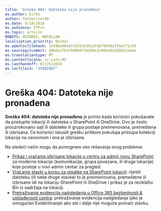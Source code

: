 ```yaml
---
title: 'Greška 404: Datoteka nije pronađena'
ms.author: kirks
author: Techwriter40
ms.date: 9/18/2018
ms.audience: ITPro
ms.topic: article
ROBOTS: NOINDEX, NOFOLLOW
localization_priority: Normal
ms.openlocfilehash: 1610ba60ad7c632cb3b2afab79d58aff4e171c93
ms.sourcegitcommit: 20b6a1fb3f0d899f3b204e3c066262d10623a4ea
ms.translationtype: MT
ms.contentlocale: sr-Latn-RS
ms.lasthandoff: 07/25/2019
ms.locfileid: "35902907"
---
```

# <a name="error-404-file-not-found"></a>Greška 404: Datoteka nije pronađena

**Greška 404: datoteka nije pronađena** je primio kada korisnici pokušavate da pristupite lokaciji ili datoteka u SharePoint ili OneDrive. Ovo je često prouzrokovano sajt ili datoteke ili grupa postaje preimenovana, premeštena ili izbrisana.
Će korisnici iskusiti grešku prilikom pokušaja pristupa kolekciji lokacija na osnovnom i ona je izbrisana.

Na sledeći način mogu da pomognem oko rešavanja ovog problema:
- [Prikaz i vraćanja izbrisane lokacije u centru za admin novu SharePoint](https://docs.microsoft.com/sharepoint/view-and-restore-deleted-sites-in-new-admin-center): za moderne lokacije (komunikacije, grupa povezana, ili druge lokacije) koje postoje u novi admin centar za pregled.
- [Vraćanje stavki u korpu za otpatke na SharePoint lokaciji](https://support.office.com/article/Restore-items-in-the-Recycle-Bin-of-a-SharePoint-site-6df466b6-55f2-4898-8d6e-c0dff851a0be): riješiti datoteku (ili neke druge stavke) to je preimenovana, premeštene ili izbrisane idi na lokaciju SharePoint ili OneDrive i prikaz je za reciklaћu Bin iz sadržaja na lokaciji.
- [Pretraživanje evidencija nadgledanja u Office 365 bezbednosti &amp; usklađenosti centra](https://support.office.com/client/search-the-audit-log-in-the-office-365-security-compliance-center-0d4d0f35-390b-4518-800e-0c7ec95e946c): pretraživanje evidencija nadgledanja (ako je omogućen Evidentiranje) ako ste i dalje nije moguće pronaći stavku.